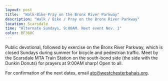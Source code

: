 ```yaml
---
layout: post
title:  "Walk-Bike-Pray on the Bronx River Parkway"
description: "Walk / Bike / Pray on the Bronx River Parkway"
location: Scarsdale
time: "Alternate Sundays, 9:00AM. Next event Nov. 1"
color: BF360C
---
```

Public devotional, followed by exercise on the Bronx River Parkway, which is closed
Sundays during summer for bicycle and pedestrian traffic. Meet by the Scarsdale MTA
Train Station on the south-bond side (the side with the Dunkin Donuts) for prayers
at 9:00AM sharp! Open to all.

For confirmation of the next dates, email <atc@westchesterbahais.org>.
